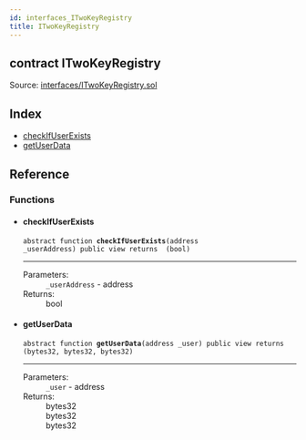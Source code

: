 ```yaml
---
id: interfaces_ITwoKeyRegistry
title: ITwoKeyRegistry
---
```


<div class="contract-doc"><div class="contract"><h2 class="contract-header"><span class="contract-kind">contract</span> ITwoKeyRegistry</h2><div class="source">Source: <a href="git+https://github.com/2keynet/web3-alpha/blob/v0.0.3/contracts/interfaces/ITwoKeyRegistry.sol" target="_blank">interfaces/ITwoKeyRegistry.sol</a></div></div><div class="index"><h2>Index</h2><ul><li><a href="interfaces_ITwoKeyRegistry.html#checkIfUserExists">checkIfUserExists</a></li><li><a href="interfaces_ITwoKeyRegistry.html#getUserData">getUserData</a></li></ul></div><div class="reference"><h2>Reference</h2><div class="functions"><h3>Functions</h3><ul><li><div class="item function"><span id="checkIfUserExists" class="anchor-marker"></span><h4 class="name">checkIfUserExists</h4><div class="body"><code class="signature"><span>abstract </span>function <strong>checkIfUserExists</strong><span>(address _userAddress) </span><span>public </span><span>view </span><span>returns  (bool) </span></code><hr/><dl><dt><span class="label-parameters">Parameters:</span></dt><dd><div><code>_userAddress</code> - address</div></dd><dt><span class="label-return">Returns:</span></dt><dd>bool</dd></dl></div></div></li><li><div class="item function"><span id="getUserData" class="anchor-marker"></span><h4 class="name">getUserData</h4><div class="body"><code class="signature"><span>abstract </span>function <strong>getUserData</strong><span>(address _user) </span><span>public </span><span>view </span><span>returns  (bytes32, bytes32, bytes32) </span></code><hr/><dl><dt><span class="label-parameters">Parameters:</span></dt><dd><div><code>_user</code> - address</div></dd><dt><span class="label-return">Returns:</span></dt><dd>bytes32</dd><dd>bytes32</dd><dd>bytes32</dd></dl></div></div></li></ul></div></div></div>
